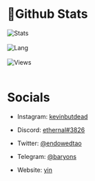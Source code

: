 # 🐲Github Stats
![Stats](https://github-readme-stats.vercel.app/api?username=r6f&title_color=ffffff&text_color=c9cacc&icon_color=2bbc8a&bg_color=1d1f21)
<br>
<br>
![Lang](https://github-readme-stats.vercel.app/api/top-langs/?username=r6f&title_color=f5f5f5&text_color=D2D2D2&icon_color=EAEAEA&bg_color=313131)
<br>
<br>
![Views](https://gpvc.arturio.dev/r6f)
<br>
<br>
# Socials

- Instagram: [kevinbutdead](https://instagram.com/kevinbutdead)

- Discord: [ethernal#3826](https://discord.gg/m922xF9)

- Twitter: [@endowedtao](https://twitter.com/endowedtao)

- Telegram: [@baryons](https://t.me/undecryptable)

- Website: [yin](https://yin.gg)
